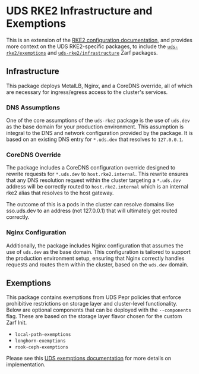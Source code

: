 # UDS RKE2 Infrastructure and Exemptions

This is an extension of the [RKE2 configuration documentation](./RKE2.md), and provides more context on the UDS RKE2-specific packages, to include the [`uds-rke2/exemptions`](../packages/uds-rke2/exemptions/zarf.yaml) and [`uds-rke2/infrastructure`](../packages/uds-rke2/infrastructure/zarf.yaml) Zarf packages.

## Infrastructure

This package deploys MetalLB, Nginx, and a CoreDNS override, all of which are necessary for ingress/egress access to the cluster's services.

### DNS Assumptions

One of the core assumptions of the `uds-rke2` package is the use of `uds.dev` as the base domain for your production environment. This assumption is integral to the DNS and network configuration provided by the package. It is based on an existing DNS entry for `*.uds.dev` that resolves to `127.0.0.1`.

### CoreDNS Override

The package includes a CoreDNS configuration override designed to rewrite requests for `*.uds.dev` to `host.rke2.internal`. This rewrite ensures that any DNS resolution request within the cluster targeting a `*.uds.dev` address will be correctly routed to `host.rke2.internal` which is an internal rke2 alias that resolves to the host gateway.

The outcome of this is a pods in the cluster can resolve domains like sso.uds.dev to an address (not 127.0.0.1) that will ultimately get routed correctly.

### Nginx Configuration

Additionally, the package includes Nginx configuration that assumes the use of `uds.dev` as the base domain. This configuration is tailored to support the production environment setup, ensuring that Nginx correctly handles requests and routes them within the cluster, based on the `uds.dev` domain.

## Exemptions

This package contains exemptions from UDS Pepr policies that enforce prohibitive restrictions on storage layer and cluster-level functionality. Below are optional components that can be deployed with the `--components` flag. These are based on the storage layer flavor chosen for the custom Zarf Init.

- `local-path-exemptions`
- `longhorn-exemptions`
- `rook-ceph-exemptions`

Please see this [UDS exemptions documentation](https://github.com/defenseunicorns/uds-core/blob/main/docs/CONFIGURE_POLICY_EXEMPTIONS.md) for more details on implementation.
